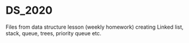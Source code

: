 # DS_2020

Files from data structure lesson (weekly homework)
creating Linked list, stack, queue, trees, priority queue etc.
